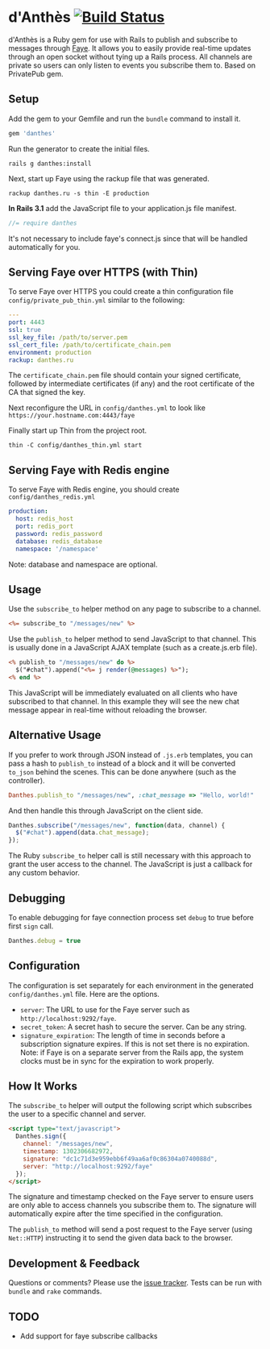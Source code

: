 # d'Anthès [![Build Status](https://secure.travis-ci.org/phenomena/danthes.png?branch=master)](http://travis-ci.org/phenomena/danthes)

d'Anthès is a Ruby gem for use with Rails to publish and subscribe to messages through [Faye](http://faye.jcoglan.com/). It allows you to easily provide real-time updates through an open socket without tying up a Rails process. All channels are private so users can only listen to events you subscribe them to. Based on PrivatePub gem.

## Setup

Add the gem to your Gemfile and run the `bundle` command to install it.

```ruby
gem 'danthes'
```

Run the generator to create the initial files.

```
rails g danthes:install
```

Next, start up Faye using the rackup file that was generated.

```
rackup danthes.ru -s thin -E production
```

**In Rails 3.1** add the JavaScript file to your application.js file manifest.

```javascript
//= require danthes
```


It's not necessary to include faye's connect.js since that will be handled automatically for you.

## Serving Faye over HTTPS (with Thin)

To serve Faye over HTTPS you could create a thin configuration file `config/private_pub_thin.yml` similar to the following:

```yaml
---
port: 4443
ssl: true
ssl_key_file: /path/to/server.pem
ssl_cert_file: /path/to/certificate_chain.pem
environment: production
rackup: danthes.ru
```

The `certificate_chain.pem` file should contain your signed certificate, followed by intermediate certificates (if any) and the root certificate of the CA that signed the key.

Next reconfigure the URL in `config/danthes.yml` to look like `https://your.hostname.com:4443/faye`

Finally start up Thin from the project root.

```
thin -C config/danthes_thin.yml start
```

## Serving Faye with Redis engine

To serve Faye with Redis engine, you should create `config/danthes_redis.yml`

```yaml
production:
  host: redis_host
  port: redis_port
  password: redis_password
  database: redis_database
  namespace: '/namespace'
```

Note: database and namespace are optional.

## Usage

Use the `subscribe_to` helper method on any page to subscribe to a channel.

```rhtml
<%= subscribe_to "/messages/new" %>
```

Use the `publish_to` helper method to send JavaScript to that channel. This is usually done in a JavaScript AJAX template (such as a create.js.erb file).

```rhtml
<% publish_to "/messages/new" do %>
  $("#chat").append("<%= j render(@messages) %>");
<% end %>
```

This JavaScript will be immediately evaluated on all clients who have subscribed to that channel. In this example they will see the new chat message appear in real-time without reloading the browser.


## Alternative Usage

If you prefer to work through JSON instead of `.js.erb` templates, you can pass a hash to `publish_to` instead of a block and it will be converted `to_json` behind the scenes. This can be done anywhere (such as the controller).

```ruby
Danthes.publish_to "/messages/new", :chat_message => "Hello, world!"
```

And then handle this through JavaScript on the client side.

```javascript
Danthes.subscribe("/messages/new", function(data, channel) {
  $("#chat").append(data.chat_message);
});
```

The Ruby `subscribe_to` helper call is still necessary with this approach to grant the user access to the channel. The JavaScript is just a callback for any custom behavior.

## Debugging

To enable debugging for faye connection process set `debug` to true before first `sign` call.

``` javascript
Danthes.debug = true
```

## Configuration

The configuration is set separately for each environment in the generated `config/danthes.yml` file. Here are the options.

* `server`: The URL to use for the Faye server such as `http://localhost:9292/faye`.
* `secret_token`: A secret hash to secure the server. Can be any string.
* `signature_expiration`: The length of time in seconds before a subscription signature expires. If this is not set there is no expiration. Note: if Faye is on a separate server from the Rails app, the system clocks must be in sync for the expiration to work properly.


## How It Works

The `subscribe_to` helper will output the following script which subscribes the user to a specific channel and server.

```html
<script type="text/javascript">
  Danthes.sign({
    channel: "/messages/new",
    timestamp: 1302306682972,
    signature: "dc1c71d3e959ebb6f49aa6af0c86304a0740088d",
    server: "http://localhost:9292/faye"
  });
</script>
```

The signature and timestamp checked on the Faye server to ensure users are only able to access channels you subscribe them to. The signature will automatically expire after the time specified in the configuration.

The `publish_to` method will send a post request to the Faye server (using `Net::HTTP`) instructing it to send the given data back to the browser.

## Development & Feedback

Questions or comments? Please use the [issue tracker](https://github.com/phenomena/danthes/issues). Tests can be run with `bundle` and `rake` commands.

## TODO

- Add support for faye subscribe callbacks
